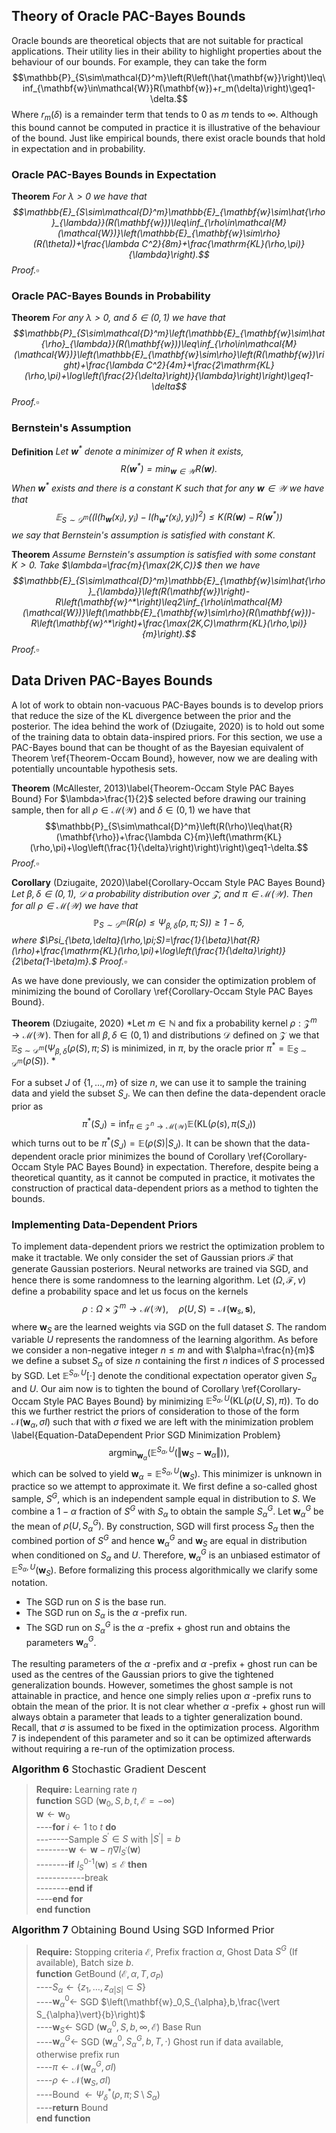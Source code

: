 ## Theory of Oracle PAC-Bayes Bounds

Oracle bounds are theoretical objects that are not suitable for practical applications. Their utility lies in their ability to highlight properties about the behaviour of our bounds. For example, they can take the form
$$\mathbb{P}_{S\sim\mathcal{D}^m}\left(R\left(\hat{\mathbf{w}}\right)\leq\inf_{\mathbf{w}\in\mathcal{W}}R(\mathbf{w})+r_m(\delta)\right)\geq1-\delta.$$
Where $r_m(\delta)$ is a remainder term that tends to $0$ as $m$ tends to $\infty$. Although this bound cannot be computed in practice it is illustrative of the behaviour of the bound. Just like empirical bounds, there exist oracle bounds that hold in expectation and in probability.

### Oracle PAC-Bayes Bounds in Expectation
**Theorem** *For $\lambda>0$ we have that $$\mathbb{E}_{S\sim\mathcal{D}^m}\mathbb{E}_{\mathbf{w}\sim\hat{\rho}_{\lambda}}(R(\mathbf{w}))\leq\inf_{\rho\in\mathcal{M}(\mathcal{W})}\left(\mathbb{E}_{\mathbf{w}\sim\rho}(R(\theta))+\frac{\lambda C^2}{8m}+\frac{\mathrm{KL}(\rho,\pi)}{\lambda}\right).$$*
*Proof.*$\square$

### Oracle PAC-Bayes Bounds in Probability

**Theorem** *For any $\lambda>0$, and $\delta\in(0,1)$ we have that $$\mathbb{P}_{S\sim\mathcal{D}^m}\left(\mathbb{E}_{\mathbf{w}\sim\hat{\rho}_{\lambda}}(R(\mathbf{w}))\leq\inf_{\rho\in\mathcal{M}(\mathcal{W})}\left(\mathbb{E}_{\mathbf{w}\sim\rho}\left(R(\mathbf{w})\right)+\frac{\lambda C^2}{4m}+\frac{2\mathrm{KL}(\rho,\pi)+\log\left(\frac{2}{\delta}\right)}{\lambda}\right)\right)\geq1-\delta$$*
*Proof.*$\square$

### Bernstein's Assumption

**Definition** *Let $\mathbf{w}^*$ denote a minimizer of $R$ when it exists, $$R(\mathbf{w}^*)=\min_{\mathbf{w}\in\mathcal{W}}R(\mathbf{w}).$$ When $\mathbf{w}^*$ exists and there is a constant $K$ such that for any $\mathbf{w}\in\mathcal{W}$ we have that $$\mathbb{E}_{S\sim\mathcal{D}^m}\left(\left(l(h_{\mathbf{w}}(x_i),y_i)-l(h_{\mathbf{w}^*}(x_i),y_i)\right)^2\right)\leq K\left(R(\mathbf{w})-R(\mathbf{w}^*)\right)$$ we say that Bernstein's assumption is satisfied with constant $K$.*
 

**Theorem** *Assume Bernstein's assumption is satisfied with some constant $K>0$. Take $\lambda=\frac{m}{\max(2K,C)}$ then we have $$\mathbb{E}_{S\sim\mathcal{D}^m}\mathbb{E}_{\mathbf{w}\sim\hat{\rho}_{\lambda}}\left(R(\mathbf{w})\right)-R\left(\mathbf{w}^*\right)\leq2\inf_{\rho\in\mathcal{M}(\mathcal{W})}\left(\mathbb{E}_{\mathbf{w}\sim\rho}(R(\mathbf{w}))-R\left(\mathbf{w}^*\right)+\frac{\max(2K,C)\mathrm{KL}(\rho,\pi)}{m}\right).$$*
*Proof.*$\square$

## Data Driven PAC-Bayes Bounds

A lot of work to obtain non-vacuous PAC-Bayes bounds is to develop priors that reduce the size of the KL divergence between the prior and the posterior. The idea behind the work of (Dziugaite, 2020) is to hold out some of the training data to obtain data-inspired priors. For this section, we use a PAC-Bayes bound that can be thought of as the Bayesian equivalent of Theorem \ref{Theorem-Occam Bound}, however, now we are dealing with potentially uncountable hypothesis sets.

**Theorem** (McAllester, 2013)\label{Theorem-Occam Style PAC Bayes Bound} For $\lambda>\frac{1}{2}$ selected before drawing our training sample, then for all $\rho\in\mathcal{M}(\mathcal{W})$ and $\delta\in(0,1)$ we have that $$\mathbb{P}_{S\sim\mathcal{D}^m}\left(R(\rho)\leq\hat{R}(\mathbf{\rho})+\frac{\lambda C}{m}\left(\mathrm{KL}(\rho,\pi)+\log\left(\frac{1}{\delta}\right)\right)\right)\geq1-\delta.$$
*Proof.*$\square$

**Corollary** (Dziugaite, 2020)\label{Corollary-Occam Style PAC Bayes Bound} *Let $\beta,\delta\in(0,1)$, $\mathcal{D}$ a probability distribution over $\mathcal{Z}$, and $\pi\in\mathcal{M}(\mathcal{W})$. Then for all $\rho\in\mathcal{M}(\mathcal{W})$ we have that $$\mathbb{P}_{S\sim\mathcal{D}^m}\left(R(\rho)\leq\Psi_{\beta,\delta}(\rho,\pi;S)\right)\geq1-\delta,$$ where $\Psi_{\beta,\delta}(\rho,\pi;S)=\frac{1}{\beta}\hat{R}(\rho)+\frac{\mathrm{KL}(\rho,\pi)+\log\left(\frac{1}{\delta}\right)}{2\beta(1-\beta)m}.$*
*Proof.*$\square$

As we have done previously, we can consider the optimization problem of minimizing the bound of Corollary \ref{Corollary-Occam Style PAC Bayes Bound}.

**Theorem** (Dziugaite, 2020) *Let $m\in\mathbb{N}$ and fix a probability kernel $\rho:\mathcal{Z}^m\to\mathcal{M}(\mathcal{W})$. Then for all $\beta,\delta\in(0,1)$ and distributions $\mathcal{D}$ defined on $\mathcal{Z}$ we that $\mathbb{E}_{S\sim\mathcal{D}^m}\left(\Psi_{\beta,\delta}(\rho(S),\pi;S\right)$ is minimized, in $\pi$, by the oracle prior $\pi^*=\mathbb{E}_{S\sim\mathcal{D}^m}(\rho(S))$. *
 
For a subset $J$ of $\{1,\dots,m\}$ of size $n$, we can use it to sample the training data and yield the subset $S_J$. We can then define the data-dependent oracle prior as $$\pi^*(S_J)=\inf_{\pi\in\mathcal{Z}^n\to\mathcal{M}(\mathcal{W})}\mathbb{E}(\mathrm{KL}(\rho(s),\pi(S_J))$$
which turns out to be $\pi^*(S_J)=\mathbb{E}(\rho(S)\vert S_J)$. It can be shown that the data-dependent oracle prior minimizes the bound of Corollary \ref{Corollary-Occam Style PAC Bayes Bound} in expectation. Therefore, despite being a theoretical quantity, as it cannot be computed in practice, it motivates the construction of practical data-dependent priors as a method to tighten the bounds.

### Implementing Data-Dependent Priors

To implement data-dependent priors we restrict the optimization problem to make it tractable. We only consider the set of Gaussian priors $\mathcal{F}$ that generate Gaussian posteriors. Neural networks are trained via SGD, and hence there is some randomness to the learning algorithm. Let $(\Omega,\mathcal{F},\nu)$ define a probability space and let us focus on the kernels
$$\rho:\Omega\times\mathcal{Z}^m\to\mathcal{M}(\mathcal{W}),\quad\rho(U,S)=\mathcal{N}(\mathbf{w}_s,\mathbf{s}),$$
where $\mathbf{w}_S$ are the learned weights via SGD on the full dataset $S$. The random variable $U$ represents the randomness of the learning algorithm. As before we consider a non-negative integer $n\leq m$ and with $\alpha=\frac{n}{m}$ we define a subset $S_{\alpha}$ of size $n$ containing the first $n$ indices of $S$ processed by SGD. Let $\mathbb{E}^{S_{\alpha},U}[\cdot]$ denote the conditional expectation operator given $S_{\alpha}$ and $U$. Our aim now is to tighten the bound of Corollary \ref{Corollary-Occam Style PAC Bayes Bound} by minimizing $\mathbb{E}^{S_{\alpha},U}(\mathrm{KL}(\rho(U,S),\pi))$. To do this we further restrict the priors of consideration to those of the form $\mathcal{N}(\mathbf{w}_{\alpha},\sigma I)$ such that with $\sigma$ fixed we are left with the minimization problem \label{Equation-DataDependent Prior SGD Minimization Problem}
$$\begin{equation}
\mathrm{argmin}_{\mathbf{w}_{\alpha}}\left(\mathbb{E}^{S_{\alpha},U}\left(\Vert\mathbf{w}_S-\mathbf{w}_{\alpha}\Vert\right)\right),
\end{equation}$$
which can be solved to yield $\mathbf{w}_{\alpha}=\mathbb{E}^{S_{\alpha},U}(\mathbf{w}_S)$. This minimizer is unknown in practice so we attempt to approximate it. We first define a so-called ghost sample, $S^G$, which is an independent sample equal in distribution to $S$. We combine a $1-\alpha$ fraction of $S^G$ with $S_{\alpha}$ to obtain the sample $S_{\alpha}^G$. Let $\mathbf{w}_{\alpha}^G$ be the mean of $\rho(U,S_{\alpha}^G)$. By construction, SGD will first process $S_{\alpha}$ then the combined portion of $S^G$ and hence $\mathbf{w}_{\alpha}^G$ and $\mathbf{w}_S$ are equal in distribution when conditioned on $S_{\alpha}$ and $U$. Therefore, $\mathbf{w}_{\alpha}^G$ is an unbiased estimator of $\mathbb{E}^{S_{\alpha},U}(\mathbf{w}_S)$. Before formalizing this process algorithmically we clarify some notation.

- The SGD run on $S$ is the base run.
- The SGD run on $S_{\alpha}$ is the $\alpha$ -prefix run.
- The SGD run on $S_{\alpha}^G$ is the $\alpha$ -prefix $+$ ghost run and obtains the parameters $\mathbf{w}_{\alpha}^G$.

The resulting parameters of the $\alpha$ -prefix and $\alpha$ -prefix $+$ ghost run can be used as the centres of the Gaussian priors to give the tightened generalization bounds. However, sometimes the ghost sample is not attainable in practice, and hence one simply relies upon $\alpha$ -prefix runs to obtain the mean of the prior. It is not clear whether $\alpha$ -prefix $+$ ghost run will always obtain a parameter that leads to a tighter generalization bound. Recall, that $\sigma$ is assumed to be fixed in the optimization process. Algorithm 7 is independent of this parameter and so it can be optimized afterwards without requiring a re-run of the optimization process.

<font size="3"> **Algorithm 6** Stochastic Gradient Descent</font>
> **Require:** Learning rate $\eta$\
**function** SGD $(\mathbf{w}_0,S,b,t,\mathcal{E}=-\infty)$\
$\mathbf{w}\leftarrow\mathbf{w}_0$\
----**for** $i\leftarrow 1$ to $t$ **do**\
--------Sample $S^\prime\in S$ with $\vert S^\prime\vert=b$\
--------$\mathbf{w}\leftarrow\mathbf{w}-\eta\nabla l_{S^\prime}(\mathbf{w})$\
--------**if** $l_S^{0\text{-}1}(\mathbf{w})\leq\mathcal{E}$ **then**\
------------break\
--------**end if**\
----**end for**\
**end function**

<font size="3"> **Algorithm 7** Obtaining Bound Using SGD Informed Prior</font>
> **Require:** Stopping criteria $\mathcal{E}$, Prefix fraction $\alpha$, Ghost Data $S^G$ (If available), Batch size $b$.\
**function** GetBound $(\mathcal{E},\alpha,T,\sigma_P)$\
----$S_{\alpha}\leftarrow\{z_1,\dots,z_{\alpha\vert S\vert}\subset S\}$\
----$\mathbf{w}_{\alpha}^0\leftarrow$ SGD $\left(\mathbf{w}_0,S_{\alpha},b,\frac{\vert S_{\alpha}\vert}{b}\right)$\
----$\mathbf{w}_S\leftarrow$ SGD $\left(\mathbf{w}_{\alpha}^0,S,b,\infty,\mathcal{E}\right)$ Base Run\
----$\mathbf{w}_{\alpha}^G\leftarrow$ SGD $\left(\mathbf{w}_{\alpha}^0,S_{\alpha}^G,b,T,\cdot\right)$ Ghost run if data available, otherwise prefix run\
----$\pi\leftarrow\mathcal{N}\left(\mathbf{w}_{\alpha}^G,\sigma I\right)$\
----$\rho\leftarrow\mathcal{N}\left(\mathbf{w}_S,\sigma I\right)$\
----Bound $\leftarrow\Psi_{\delta}^*(\rho,\pi;S\setminus S_{\alpha})$\
----**return** Bound\
**end function**